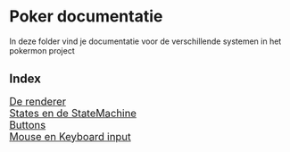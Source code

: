 # Poker documentatie

In deze folder vind je documentatie voor de verschillende systemen in het pokermon project

## Index
<div style="font-size: large">
    <a href="renderer.md">De renderer</a>
    <br>
    <a href="states.md">States en de StateMachine</a>
    <br>
    <a href="buttons.md">Buttons</a>
    <br>
    <a href="input.md">Mouse en Keyboard input</a>
</div>